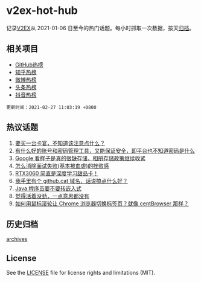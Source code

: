 # v2ex-hot-hub

 记录[V2EX](https://www.v2ex.com/)从 2021-01-06 日至今的热门话题。每小时抓取一次数据，按天[归档](archives)。
 
 ## 相关项目

- [GitHub热榜](https://github.com/snaildev/github-hot-hub)
- [知乎热榜](https://github.com/snaildev/zhihu-hot-hub)
- [微博热榜](https://github.com/snaildev/weibo-hot-hub)
- [头条热榜](https://github.com/snaildev/toutiao-hot-hub)
- [抖音热榜](https://github.com/snaildev/douyin-hot-hub)


 `更新时间：2021-02-27 11:03:19 +0800`

## 热议话题

1. [要买一台卡宴，不知道该注意点什么？](https://www.v2ex.com/t/756435)
1. [有什么好的账号和密码管理工具，又能保证安全，即平台也不知道密码是什么](https://www.v2ex.com/t/756481)
1. [Google 看样子是真的很缺存储，相册存储政策继续收紧](https://www.v2ex.com/t/756421)
1. [怎么消除面试失败(基本被血虐)的挫败感](https://www.v2ex.com/t/756492)
1. [RTX3060 简直是深度学习甜品卡！](https://www.v2ex.com/t/756525)
1. [我手里有个 github.cat 域名，话说搞点什么好？](https://www.v2ex.com/t/756542)
1. [Java 程序员要不要转嵌入式](https://www.v2ex.com/t/756419)
1. [觉得活着没劲，一点意思都没有](https://www.v2ex.com/t/756630)
1. [如何用鼠标滚轮让 Chrome 浏览器切换标签页？就像 centBrowser 那样？](https://www.v2ex.com/t/756563)

## 历史归档

[archives](archives)

## License

See the [LICENSE](LICENSE) file for license rights and limitations (MIT).
